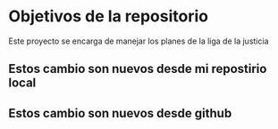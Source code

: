 # Objetivos de la repositorio

Este proyecto se encarga de manejar los planes de la liga de la justicia


## Estos cambio son nuevos desde mi repostirio local
## Estos cambio son nuevos desde github
